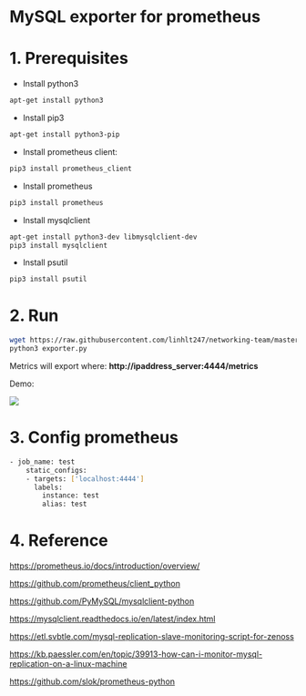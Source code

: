 # MySQL exporter for prometheus
# 1. Prerequisites
- Install python3
```sh
apt-get install python3
```

- Install pip3
```sh
apt-get install python3-pip
```

- Install prometheus client:
```sh
pip3 install prometheus_client
```

- Install prometheus
```sh
pip3 install prometheus
```

- Install mysqlclient
```sh
apt-get install python3-dev libmysqlclient-dev
pip3 install mysqlclient
```
- Install psutil
```sh
pip3 install psutil
```

# 2. Run
```sh
wget https://raw.githubusercontent.com/linhlt247/networking-team/master/LinhLT/Prometheus%2Bgrafana/mysql%20exporter%20python/exporter.py
python3 exporter.py
```
Metrics will export where: **http://ipaddress_server:4444/metrics**

Demo: 

![](http://image.prntscr.com/image/c3a75c2e82444d4caa0065a5793bdab1.png)

# 3. Config prometheus

```sh
- job_name: test
    static_configs:
    - targets: ['localhost:4444']
      labels:
        instance: test
        alias: test
```

# 4. Reference
https://prometheus.io/docs/introduction/overview/

https://github.com/prometheus/client_python

https://github.com/PyMySQL/mysqlclient-python

https://mysqlclient.readthedocs.io/en/latest/index.html

https://etl.svbtle.com/mysql-replication-slave-monitoring-script-for-zenoss

https://kb.paessler.com/en/topic/39913-how-can-i-monitor-mysql-replication-on-a-linux-machine

https://github.com/slok/prometheus-python